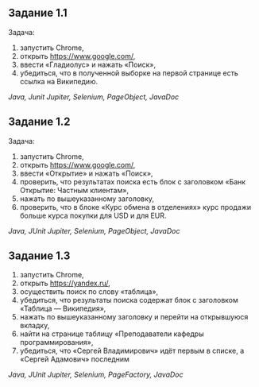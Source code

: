 ## Задание 1.1

Задача:
1.	запустить Chrome,
2.	открыть https://www.google.com/,
3.	ввести «Гладиолус» и нажать «Поиск»,
4.	убедиться, что в полученной выборке на первой странице есть ссылка на Википедию.

*Java, Junit Jupiter, Selenium, PageObject, JavaDoc*

## Задание 1.2

Задача:
1.	запустить Chrome,
2.	открыть https://www.google.com/,
3.	ввести «Открытие» и нажать «Поиск»,
5.	проверить, что результатах поиска есть блок с заголовком «Банк Открытие: Частным клиентам»,
6.	нажать по вышеуказанному заголовку,
7.	проверить, что в блоке «Курс обмена в отделениях» курс продажи больше курса покупки для USD и для EUR.

*Java, JUnit Jupiter, Selenium, PageObject, JavaDoc*

## Задание 1.3
1.  запустить Chrome,
2.	открыть https://yandex.ru/,
3.	осуществить поиск по слову «таблица»,
4.	убедиться, что результаты поиска содержат блок с заголовком «Таблица — Википедия»,
5.	нажать по вышеуказанному заголовку и перейти на открывшуюся вкладку,
6.	найти на странице таблицу «Преподаватели кафедры программирования»,
7.	убедиться, что «Сергей Владимирович» идёт первым в списке, а «Сергей Адамович» последним

*Java, JUnit Jupiter, Selenium, PageFactory, JavaDoc*
